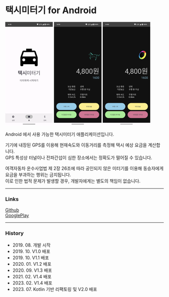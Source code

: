 # 택시미터기 for Android

<img src="README_Images/app_1.png" width="30%" height="30%" alt="Screenshot"></img>
<img src="README_Images/app_2.png" width="30%" height="30%" alt="Screenshot"></img>
<img src="README_Images/app_3.png" width="30%" height="30%" alt="Screenshot"></img>

Android 에서 사용 가능한 택시미터기 애플리케이션입니다.

기기에 내장된 GPS를 이용해 현재속도와 이동거리를 측정해 택시 예상 요금을 계산합니다.<br/>
GPS 특성상 터널이나 전파간섭이 심한 장소에서는 정확도가 떨어질 수 있습니다.

여객자동차 운수사업법 제 2장 26조에 따라 공인되지 않은 미터기를 이용해 동승자에게 요금을 부과하는 행위는 금지됩니다.<br/>
이로 인한 법적 문제가 발생할 경우, 개발자에게는 별도의 책임이 없습니다.

***

### Links

[Github](https://github.com/yymin1022/Taxi-Meter)<br/>
[GooglePlay](http://play.google.com/store/apps/details?id=com.yong.taximeter)

***

### History
* 2019\. 08\. 개발 시작
* 2019\. 10\. V1\.0 배포
* 2019\. 10\. V1\.1 배포
* 2020\. 01\. V1\.2 배포
* 2020\. 09\. V1\.3 배포
* 2021\. 02\. V1\.4 배포
* 2023\. 02\. V1\.4 배포
* 2023\. 07\. Kotlin 기반 리팩토링 및 V2\.0 배포
